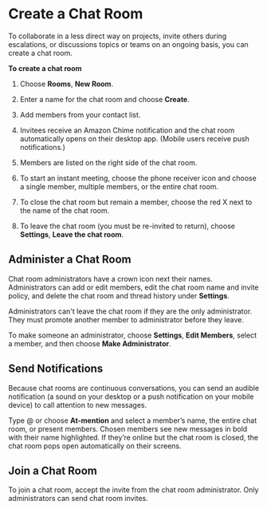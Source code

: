 # Create a Chat Room<a name="chime-chat-room"></a>

To collaborate in a less direct way on projects, invite others during escalations, or discussions topics or teams on an ongoing basis, you can create a chat room\.

**To create a chat room**

1. Choose **Rooms**, **New Room**\.

1. Enter a name for the chat room and choose **Create**\.

1. Add members from your contact list\.

1. Invitees receive an Amazon Chime notification and the chat room automatically opens on their desktop app\. \(Mobile users receive push notifications\.\)

1. Members are listed on the right side of the chat room\.

1. To start an instant meeting, choose the phone receiver icon and choose a single member, multiple members, or the entire chat room\.

1. To close the chat room but remain a member, choose the red X next to the name of the chat room\.

1. To leave the chat room \(you must be re\-invited to return\), choose **Settings**, **Leave the chat room**\.

## Administer a Chat Room<a name="chat-admins"></a>

Chat room administrators have a crown icon next their names\. Administrators can add or edit members, edit the chat room name and invite policy, and delete the chat room and thread history under **Settings**\.

 Administrators can't leave the chat room if they are the only administrator\. They must promote another member to administrator before they leave\.

To make someone an administrator, choose **Settings**, **Edit Members**, select a member, and then choose **Make Administrator**\.

## Send Notifications<a name="at-mention"></a>

Because chat rooms are continuous conversations, you can send an audible notification \(a sound on your desktop or a push notification on your mobile device\) to call attention to new messages\.

Type @ or choose **At\-mention** and select a member’s name, the entire chat room, or present members\. Chosen members see new messages in bold with their name highlighted\. If they’re online but the chat room is closed, the chat room pops open automatically on their screens\.

## Join a Chat Room<a name="join-chat"></a>

 To join a chat room, accept the invite from the chat room administrator\. Only administrators can send chat room invites\.